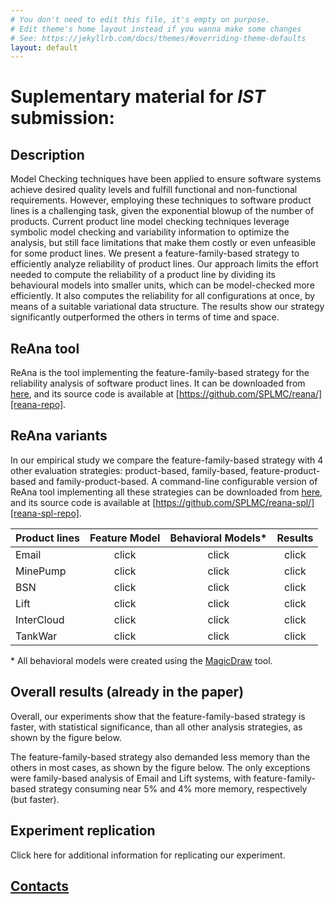 ```yaml
---
# You don't need to edit this file, it's empty on purpose.
# Edit theme's home layout instead if you wanna make some changes
# See: https://jekyllrb.com/docs/themes/#overriding-theme-defaults
layout: default
---
```


# Suplementary material for *IST* submission:

## Description

Model Checking techniques have been applied to ensure software systems achieve desired quality levels and fulfill functional and non-functional requirements. However, employing these techniques to software product lines is a challenging task, given the exponential blowup of the number of products. Current product line model checking techniques leverage symbolic model checking and variability information to optimize the analysis, but still face limitations that make them costly or even unfeasible for some product lines. We present a feature-family-based strategy to efficiently analyze reliability of product lines. Our approach limits the effort needed to compute the reliability of a product line by dividing its behavioural models into smaller units, which can be model-checked more efficiently. It also computes the reliability for all configurations at once, by means of a suitable variational data structure. The results show our strategy significantly outperformed the others in terms of time and space.

## ReAna tool

ReAna is the tool implementing the feature-family-based strategy for the reliability analysis of software product lines. It can be downloaded from [here][reana-tool], and its source code is available at [https://github.com/SPLMC/reana/][reana-repo].

## ReAna variants

In our empirical study we compare the feature-family-based strategy with 4 other evaluation strategies: product-based, family-based, feature-product-based and family-product-based. A command-line configurable version of ReAna tool implementing all these strategies can be downloaded from [here][reana-spl-tool], and its source code is available at [https://github.com/SPLMC/reana-spl/][reana-spl-repo].

| Product lines | Feature Model | Behavioral Models\* | Results |
|---------------|:-------------:|:-------------------:|:-------:|
| Email         | click         | click               | click   |
| MinePump      | click         | click               | click   |
| BSN           | click         | click               | click   |
| Lift          | click         | click               | click   |
| InterCloud    | click         | click               | click   |
| TankWar       | click         | click               | click   |

\* All behavioral models were created using the [MagicDraw][magicdraw] tool.



## Overall results  (already in the paper)

Overall, our experiments show that the feature-family-based strategy is faster, with statistical significance, than all other analysis strategies, as shown by the figure below. 

The feature-family-based strategy also demanded less memory than the others in most cases, as shown by the figure below. The only exceptions were family-based analysis of Email and Lift systems, with feature-family-based strategy consuming near 5% and 4% more memory, respectively (but faster). 


## Experiment replication

Click here for additional information for replicating our experiment.

## [Contacts](/contacts)


[reana-tool]:     https://github.com/reana/fse16/raw/master/reana/reana.jar
[reana-repo]:     https://github.com/SPLMC/reana/
[reana-spl-tool]: https://github.com/reana/fse16/raw/master/reana-spl/reana-spl.jar
[reana-spl-repo]: https://github.com/SPLMC/reana-spl/
[magicdraw]:      http://www.nomagic.com/products/magicdraw.html
